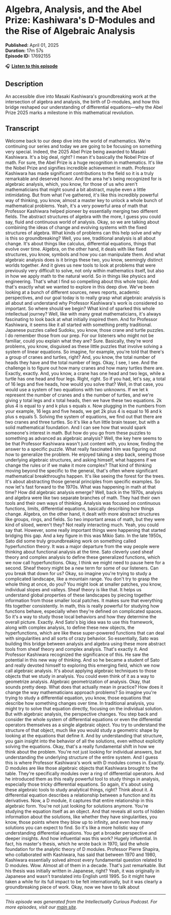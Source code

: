 # Algebra, Analysis, and the Abel Prize: Kashiwara's D-Modules and the Rise of Algebraic Analysis

**Published:** April 01, 2025  
**Duration:** 17m 57s  
**Episode ID:** 17692155

🎧 **[Listen to this episode](https://intellectuallycurious.buzzsprout.com/2529712/episodes/17692155-algebra-analysis-and-the-abel-prize-kashiwara's-d-modules-and-the-rise-of-algebraic-analysis)**

## Description

An accessible dive into Masaki Kashiwara's groundbreaking work at the intersection of algebra and analysis, the birth of D-modules, and how this bridge reshaped our understanding of differential equations—why the Abel Prize 2025 marks a milestone in this mathematical revolution.

## Transcript

Welcome back to our deep dive into the world of mathematics. We're continuing our series and today we are going to be focusing on something very special. Indeed, the 2025 Abel Prize being awarded to Masaki Kashiwara. It's a big deal, right? I mean it's basically the Nobel Prize of math. For sure, the Abel Prize is a huge recognition in mathematics. It's like the Nobel Prize and signifies incredible achievement in math. Professor Kashiwara has made significant contributions to the field so it is a truly remarkable and deserved honor. And the area he's being recognized for is algebraic analysis, which, you know, for those of us who aren't mathematicians that might sound a bit abstract, maybe even a little intimidating. But from what I've gathered, it's like this incredibly powerful way of thinking, you know, almost a master key to unlock a whole bunch of mathematical problems. Yeah, it's a very powerful area of math that Professor Kashiwara helped pioneer by essentially merging two different fields. The abstract structures of algebra with the more, I guess you could say, fluid and continuous world of analysis. Okay, so we are talking about combining the ideas of change and evolving systems with the fixed structures of algebra. What kinds of problems can this help solve and why is this so groundbreaking? Well, you see, traditional analysis is all about change. It's about things like calculus, differential equations, things that evolve over time. Algebra, on the other hand, it deals with like fixed structures, you know, symbols and how you can manipulate them. And what algebraic analysis does is it brings these two, you know, seemingly distinct worlds together. And it gives us new tools to look at problems that were previously very difficult to solve, not only within mathematics itself, but also in how we apply math to the natural world. So in things like physics and engineering. That's what I find so compelling about this whole topic. And that's exactly what we wanted to explore in this deep dive. We've been looking at a bunch of different sources, news reports, academic perspectives, and our goal today is to really grasp what algebraic analysis is all about and understand why Professor Kashiwara's work is considered so important. So where should we begin? What kind of sparked this whole intellectual journey? Well, like with many great mathematicians, it's always fascinating to look back at what initially inspired them. And for Professor Kashiwara, it seems like it all started with something pretty traditional. Japanese puzzles called Sudoku, you know, those crane and turtle puzzles. I do remember those from our prep. For our listeners who might not be familiar, could you explain what they are? Sure. Basically, they're word problems, you know, disguised as these little puzzles that involve solving a system of linear equations. So imagine, for example, you're told that there's a group of cranes and turtles, right? And, you know, the total number of heads they have and the total number of legs. Okay, I see, I see. And the challenge is to figure out how many cranes and how many turtles there are. Exactly, exactly. And, you know, a crane has one head and two legs, while a turtle has one head and four legs. Right, right. So if you had, let's say, a total of 16 legs and five heads, how would you solve that? Well, in that case, you would use a system of two equations with two unknowns. If we let k represent the number of cranes and s the number of turtles, and we're giving y total legs and x total heads, then we have these two equations. 2k plus 4 is equal to y and k plus s equals x. Now plugging in the numbers from your example, 16 legs and five heads, we get 2k plus 4 is equal to 16 and k plus s equals 5. Solving the system of equations, we find out that there are two cranes and three turtles. So it's like a fun little brain teaser, but with a solid mathematical foundation. And I can see how that would spark someone's interest in math. But how do you go from these puzzles to something as advanced as algebraic analysis? Well, the key here seems to be that Professor Kashiwara wasn't just content with, you know, finding the answer to a specific puzzle. What really fascinated him was figuring out how to generalize the problem. He enjoyed taking a step back, seeing those underlying algebraic structures, and asking himself, what happens if we change the rules or if we make it more complex? That kind of thinking moving beyond the specific to the general, that's often where significant mathematical breakthroughs happen. It's like seeing the forest for the trees. It's about abstracting those general principles from specific examples. So now let's fast forward to the 1970s. What was happening in math at that time? How did algebraic analysis emerge? Well, back in the 1970s, analysis and algebra were like two separate branches of math. They had their own tools and their own ways of thinking. Analysis was focused on continuous functions, limits, differential equations, basically describing how things change. Algebra, on the other hand, it dealt with more abstract structures like groups, rings, and fields. So two important areas of math, but they were kind of siloed, weren't they? Not really interacting much. Yeah, you could say that. However, some really important things were happening that started bridging this gap. And a key figure in this was Mikio Sato. In the late 1950s, Sato did some truly groundbreaking work on something called hyperfunction theory. It was a major departure from the way people were thinking about functional analysis at the time. Sato cleverly used sheaf theory and complex analysis to define these generalized functions, which we now call hyperfunctions. Okay, I think we might need to pause here for a second. Sheaf theory might be a new term for some of our listeners. Can you break that down for us? Okay, so imagine you're trying to study a complicated landscape, like a mountain range. You don't try to grasp the whole thing at once, do you? You might look at smaller patches, you know, individual slopes and valleys. Sheaf theory is like that. It helps us understand global properties of these landscapes by piecing together information from those smaller local patches. It makes sure that everything fits together consistently. In math, this is really powerful for studying how functions behave, especially when they're defined on complicated spaces. So it's a way to study those local behaviors and how they determine the overall picture. Exactly. And Sato's big idea was to use this framework, along with complex analysis, to define these new objects, the hyperfunctions, which are like these super-powered functions that can deal with singularities and all sorts of crazy behavior. So essentially, Sato was building this bridge between analysis and algebra using these more abstract tools from sheaf theory and complex analysis. That's exactly it. And Professor Kashiwara recognized the significance of this. He saw the potential in this new way of thinking. And so he became a student of Sato and really devoted himself to exploring this emerging field, which we now call algebraic analysis. It's about applying algebraic techniques to those objects that we study in analysis. You could even think of it as a way to geometrize analysis. Algebraic geometrization of analysis. Okay, that sounds pretty deep. What does that actually mean in practice? How does it change the way mathematicians approach problems? So imagine you're trying to study a differential equation, you know, those equations that describe how something changes over time. In traditional analysis, you might try to solve that equation directly, focusing on the individual solution. But with algebraic analysis, the perspective changes. You step back and consider the whole system of differential equations or even the differential operators themselves as a single algebraic object. You try to understand the structure of that object, much like you would study a geometric shape by looking at the equations that define it. And by understanding that structure, you gain insight into the behavior of all the solutions, even without explicitly solving the equations. Okay, that's a really fundamental shift in how we think about the problem. You're not just looking for individual answers, but understanding the underlying structure of the entire system. And I guess this is where Professor Kashiwara's work with D modules comes in. Exactly. D modules are like those algebraic objects that Kashiwara brought to the table. They're specifically modules over a ring of differential operators. And he introduced them as this really powerful tool to study things in analysis, especially those tricky differential equations. So again, it's about using these algebraic tools to study analytical things, right? Think about it. A differential equation describes a relationship between a function and its derivatives. Now, a D module, it captures that entire relationship in this algebraic form. You're not just looking for solutions anymore. You're studying the equation itself as an object. And that reveals all sorts of hidden information about the solutions, like whether they have singularities, you know, those points where they blow up to infinity, and even how many solutions you can expect to find. So it's like a more holistic way of understanding differential equations. You get a broader perspective and deeper insights. And how influential was this work? Hugely influential. In fact, his master's thesis, which he wrote back in 1970, laid the whole foundation for the analytic theory of D modules. Professor Pierre Shapira, who collaborated with Kashiwara, has said that between 1970 and 1980, Kashiwara essentially solved almost every fundamental question related to D modules. Wow. Almost all of them in a decade. That's just remarkable. But his thesis was initially written in Japanese, right? Yeah, it was originally in Japanese and wasn't translated into English until 1995. So it might have taken a while for its full impact to be felt internationally, but it was clearly a groundbreaking piece of work. Okay, now we have to talk about

---
*This episode was generated from the Intellectually Curious Podcast. For more episodes, visit our [main site](https://intellectuallycurious.buzzsprout.com).*
